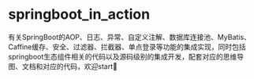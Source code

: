 # springboot_in_action
有关SpringBoot的AOP、日志、异常、自定义注解、数据库连接池、MyBatis、Caffine缓存、安全、过滤器、拦截器、单点登录等功能的集成实现，同时包括springboot生态组件相关的代码以及源码级别的集成开发，配套对应的思维导图、文档和对应的代码，欢迎start🎈
